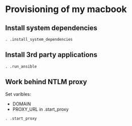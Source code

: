 # Provisioning of my macbook

## Install system dependencies
`. .install_system_dependencies` 

## Install 3rd party applications
`. .run_ansible`

## Work behind NTLM proxy

Set varibles:
- DOMAIN
- PROXY_URL
in .start_proxy

`. .start_proxy`